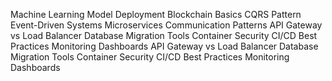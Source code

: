 Machine Learning Model Deployment
Blockchain Basics
CQRS Pattern
Event-Driven Systems
Microservices Communication Patterns
API Gateway vs Load Balancer
Database Migration Tools
Container Security
CI/CD Best Practices
Monitoring Dashboards
API Gateway vs Load Balancer
Database Migration Tools
Container Security
CI/CD Best Practices
Monitoring Dashboards